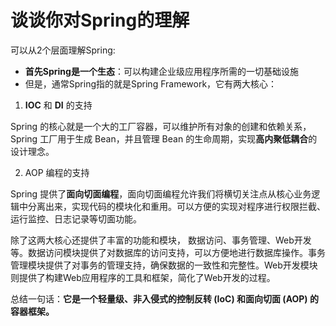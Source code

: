 # 谈谈你对Spring的理解

可以从2个层面理解Spring:

+ **首先Spring是一个生态**：可以构建企业级应用程序所需的一切基础设施
+ 但是，通常Spring指的就是Spring Framework，它有两大核心：

1. **IOC** 和 **DI** 的支持

Spring 的核心就是一个大的工厂容器，可以维护所有对象的创建和依赖关系，Spring 工厂用于生成 Bean，并且管理 Bean 的生命周期，实现**高内聚低耦合**的设计理念。

2. AOP 编程的支持

Spring 提供了**面向切面编程**，面向切面编程允许我们将横切关注点从核心业务逻辑中分离出来，实现代码的模块化和重用。可以方便的实现对程序进行权限拦截、运行监控、日志记录等切面功能。

除了这两大核心还提供了丰富的功能和模块， 数据访问、事务管理、Web开发等。数据访问模块提供了对数据库的访问支持，可以方便地进行数据库操作。事务管理模块提供了对事务的管理支持，确保数据的一致性和完整性。Web开发模块则提供了构建Web应用程序的工具和框架，简化了Web开发的过程。

总结一句话：**它是一个轻量级、非入侵式的控制反转 (IoC) 和面向切面 (AOP) 的容器框架。**

